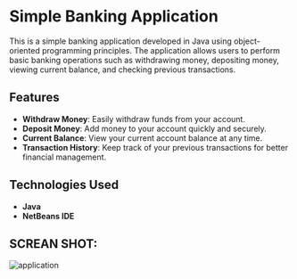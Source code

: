 # Simple Banking Application

This is a simple banking application developed in Java using object-oriented programming principles. The application allows users to perform basic banking operations such as withdrawing money, depositing money, viewing current balance, and checking previous transactions.

## Features

- **Withdraw Money**: Easily withdraw funds from your account.
- **Deposit Money**: Add money to your account quickly and securely.
- **Current Balance**: View your current account balance at any time.
- **Transaction History**: Keep track of your previous transactions for better financial management.

## Technologies Used

- **Java**
- **NetBeans IDE**
  
## SCREAN SHOT:
![application](https://github.com/user-attachments/assets/d75b4151-f169-44ac-b63e-fda5126200f8)
